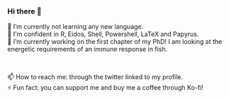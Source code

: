 ### Hi there 👋

🌱 I’m currently not learning any new language. <br/>
🦑 I'm confident in R, Eidos, Shell, Powershell, LaTeX and Papyrus. <br/>
🔭 I’m currently working on the first chapter of my PhD! I am looking at the energetic requirements of an immune response in fish. <br/>

<br/>

📫 How to reach me: through the twitter linked to my profile.<br/>
⚡ Fun fact: you can support me and buy me a coffee through Ko-fi! <br/>
<!--
**sknief/sknief** is a ✨ _special_ ✨ repository because its `README.md` (this file) appears on your GitHub profile.

Here are some ideas to get you started:

😄 My pronouns are She/They.<br/>

- 🔭 I’m currently working on ...
- 🌱 I’m currently learning ...
- 👯 I’m looking to collaborate on ...
- 🤔 I’m looking for help with ...
- 💬 Ask me about ...
- 📫 How to reach me: ...
- 😄 Pronouns: ...
- ⚡ Fun fact: ...
-->
